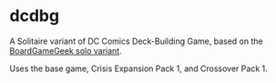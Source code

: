 # dcdbg

A Solitaire variant of DC Comics Deck-Building Game, based on the [BoardGameGeek solo variant](https://boardgamegeek.com/filepage/92787/dc-comics-dbg-solo-variant).

Uses the base game, Crisis Expansion Pack 1, and Crossover Pack 1.
